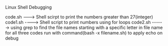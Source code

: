 Linux Shell Debugging

code.sh ---> Shell scirpt to print the numbers greater than 27(integer)
code1.sh  ----> Shell script to print numbers using for loops 
code2.sh ------> using grep to find the file names starting with a specific letter in file name
for all three codes run with command(bash -x filename.sh) to apply echo on debug
